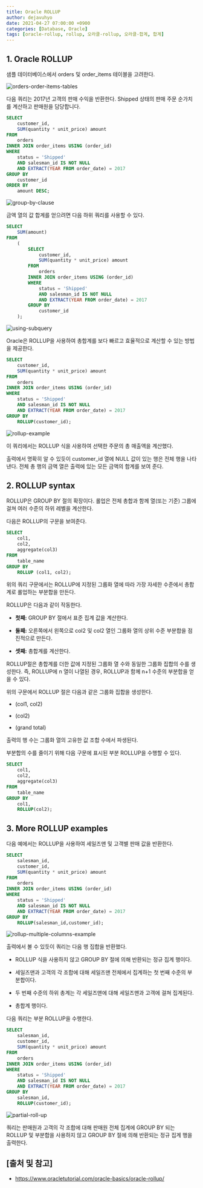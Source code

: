 ```yaml
---
title: Oracle ROLLUP
author: dejavuhyo
date: 2021-04-27 07:00:00 +0900
categories: [Database, Oracle]
tags: [oracle-rollup, rollup, 오라클-rollup, 오라클-합계, 합계]
---
```


## 1. Oracle ROLLUP
샘플 데이터베이스에서 orders 및 order_items 테이블을 고려한다.

![orders-order-items-tables](/assets/img/2021-04-27-oracle-rollup/orders-order-items-tables.png)

다음 쿼리는 2017년 고객의 판매 수익을 반환한다. Shipped 상태의 판매 주문 순가치를 계산하고 판매원을 담당합니다.

```sql
SELECT
    customer_id,
    SUM(quantity * unit_price) amount
FROM
    orders
INNER JOIN order_items USING (order_id)
WHERE
    status = 'Shipped'
    AND salesman_id IS NOT NULL
    AND EXTRACT(YEAR FROM order_date) = 2017
GROUP BY
    customer_id
ORDER BY
    amount DESC;
```

![group-by-clause](/assets/img/2021-04-27-oracle-rollup/group-by-clause.png)

금액 열의 값 합계를 얻으려면 다음 하위 쿼리를 사용할 수 있다.

```sql
SELECT
    SUM(amount)
FROM
    (
        SELECT
            customer_id,
            SUM(quantity * unit_price) amount
        FROM
            orders
        INNER JOIN order_items USING (order_id)
        WHERE
            status = 'Shipped'
            AND salesman_id IS NOT NULL
            AND EXTRACT(YEAR FROM order_date) = 2017
        GROUP BY
            customer_id
    );
```

![using-subquery](/assets/img/2021-04-27-oracle-rollup/using-subquery.png)

Oracle은 ROLLUP을 사용하여 총합계를 보다 빠르고 효율적으로 계산할 수 있는 방법을 제공한다.

```sql
SELECT
    customer_id,
    SUM(quantity * unit_price) amount
FROM
    orders
INNER JOIN order_items USING (order_id)
WHERE
    status = 'Shipped'
    AND salesman_id IS NOT NULL
    AND EXTRACT(YEAR FROM order_date) = 2017
GROUP BY
    ROLLUP(customer_id);
```

![rollup-example](/assets/img/2021-04-27-oracle-rollup/rollup-example.png)

이 쿼리에서는 ROLLUP 식을 사용하여 선택한 주문의 총 매출액을 계산했다.

출력에서 명확히 알 수 있듯이 customer_id 열에 NULL 값이 있는 행은 전체 행을 나타낸다. 전체 총 행의 금액 열은 출력에 있는 모든 금액의 합계를 보여 준다.

## 2. ROLLUP syntax
ROLLUP은 GROUP BY 절의 확장이다. 롤업은 전체 총합과 함께 열(또는 기준) 그룹에 걸쳐 여러 수준의 하위 레벨을 계산한다.

다음은 ROLLUP의 구문을 보여준다.

```sql
SELECT
    col1,
    col2,
    aggregate(col3)
FROM
    table_name
GROUP BY
    ROLLUP (col1, col2);
```

위의 쿼리 구문에서는 ROLLUP에 지정된 그룹화 열에 따라 가장 자세한 수준에서 총합계로 롤업하는 부분합을 만든다.

ROLLUP은 다음과 같이 작동한다.

* __첫째:__ GROUP BY 절에서 표준 집계 값을 계산한다.

* __둘째:__ 오른쪽에서 왼쪽으로 col2 및 col2 열인 그룹화 열의 상위 수준 부분합을 점진적으로 만든다.

* __셋째:__ 총합계를 계산한다.

ROLLUP절은 총합계를 더한 값에 지정된 그룹화 열 수와 동일한 그룹화 집합의 수를 생성한다. 즉, ROLLUP에 n 열이 나열된 경우, ROLLUP과 함께 n+1 수준의 부분합을 얻을 수 있다.

위의 구문에서 ROLLUP 절은 다음과 같은 그룹화 집합을 생성한다.

* (col1, col2)

* (col2)

* (grand total)

출력의 행 수는 그룹화 열의 고유한 값 조합 수에서 파생된다.

부분합의 수를 줄이기 위해 다음 구문에 표시된 부분 ROLLUP을 수행할 수 있다.

```sql
SELECT
    col1,
    col2,
    aggregate(col3)
FROM
    table_name
GROUP BY
    col1,
    ROLLUP(col2);
```

## 3. More ROLLUP examples

다음 예에서는 ROLLUP을 사용하여 세일즈맨 및 고객별 판매 값을 반환한다.

```sql
SELECT
    salesman_id,
    customer_id,
    SUM(quantity * unit_price) amount
FROM
    orders
INNER JOIN order_items USING (order_id)
WHERE
    status = 'Shipped'
    AND salesman_id IS NOT NULL
    AND EXTRACT(YEAR FROM order_date) = 2017
GROUP BY
    ROLLUP(salesman_id,customer_id);
```

![rollup-multiple-columns-example](/assets/img/2021-04-27-oracle-rollup/rollup-multiple-columns-example.png)

출력에서 볼 수 있듯이 쿼리는 다음 행 집합을 반환했다.

* ROLLUP 식을 사용하지 않고 GROUP BY 절에 의해 반환되는 정규 집계 행이다.

* 세일즈맨과 고객의 각 조합에 대해 세일즈맨 전체에서 집계하는 첫 번째 수준의 부분합이다.

* 두 번째 수준의 하위 총계는 각 세일즈맨에 대해 세일즈맨과 고객에 걸쳐 집계된다.

* 총합계 행이다.

다음 쿼리는 부분 ROLLUP을 수행한다.

```sql
SELECT
    salesman_id,
    customer_id,
    SUM(quantity * unit_price) amount
FROM
    orders
INNER JOIN order_items USING (order_id)
WHERE
    status = 'Shipped'
    AND salesman_id IS NOT NULL
    AND EXTRACT(YEAR FROM order_date) = 2017
GROUP BY
    salesman_id,
    ROLLUP(customer_id);
```

![partial-roll-up](/assets/img/2021-04-27-oracle-rollup/partial-roll-up.png)

쿼리는 판매원과 고객의 각 조합에 대해 판매원 전체 집계에 GROUP BY 되는 ROLLUP 및 부분합을 사용하지 않고 GROUP BY 절에 의해 반환되는 정규 집계 행을 출력한다.

## [출처 및 참고]
* <https://www.oracletutorial.com/oracle-basics/oracle-rollup/>
